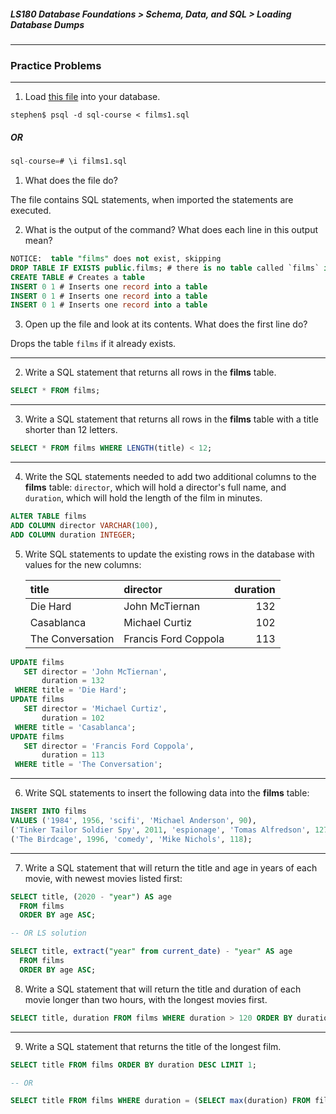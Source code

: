 ##### LS180 Database Foundations > Schema, Data, and SQL > Loading Database Dumps

---

### Practice Problems

---

1. Load [this file](https://raw.githubusercontent.com/launchschool/sql_course_data/master/sql-and-relational-databases/schema-data-and-sql/loading-database-dumps/films1.sql) into your database.

```
stephen$ psql -d sql-course < films1.sql
```

##### OR

```sql
sql-course=# \i films1.sql
```

  1. What does the file do?

  The file contains SQL statements, when imported the statements are executed.

  2. What is the output of the command? What does each line in this output mean?

  ```sql
NOTICE:  table "films" does not exist, skipping
DROP TABLE IF EXISTS public.films; # there is no table called `films` in the database so this command is skipped
CREATE TABLE # Creates a table
INSERT 0 1 # Inserts one record into a table
INSERT 0 1 # Inserts one record into a table
INSERT 0 1 # Inserts one record into a table
  ```

  3. Open up the file and look at its contents. What does the first line do?

  Drops the table `films` if it already exists.

---

2. Write a SQL statement that returns all rows in the **films** table.

```sql
SELECT * FROM films;
```

---

3. Write a SQL statement that returns all rows in the **films** table with a title shorter than 12 letters.

```sql
SELECT * FROM films WHERE LENGTH(title) < 12;
```

---

4. Write the SQL statements needed to add two additional columns to the **films** table: `director`, which will hold a director's full name, and `duration`, which will hold the length of the film in minutes.

```sql
ALTER TABLE films
ADD COLUMN director VARCHAR(100),
ADD COLUMN duration INTEGER;
```

5. Write SQL statements to update the existing rows in the database with values for the new columns:

   | title            | director             | duration |
   | :--------------- | :------------------- | -------: |
   | Die Hard         | John McTiernan       |      132 |
   | Casablanca       | Michael Curtiz       |      102 |
   | The Conversation | Francis Ford Coppola |      113 |


```sql
UPDATE films 
   SET director = 'John McTiernan', 
       duration = 132 
 WHERE title = 'Die Hard';
UPDATE films 
   SET director = 'Michael Curtiz',
       duration = 102 
 WHERE title = 'Casablanca';
UPDATE films 
   SET director = 'Francis Ford Coppola',
       duration = 113
 WHERE title = 'The Conversation';
```

---

6. Write SQL statements to insert the following data into the **films** table:

```sql
INSERT INTO films 
VALUES ('1984', 1956, 'scifi', 'Michael Anderson', 90),
('Tinker Tailor Soldier Spy', 2011, 'espionage', 'Tomas Alfredson', 127),
('The Birdcage', 1996, 'comedy', 'Mike Nichols', 118);
```

---

7. Write a SQL statement that will return the title and age in years of each movie, with newest movies listed first:

```sql
SELECT title, (2020 - "year") AS age
  FROM films
  ORDER BY age ASC;

-- OR LS solution

SELECT title, extract("year" from current_date) - "year" AS age
  FROM films
  ORDER BY age ASC;
```

8. Write a SQL statement that will return the title and duration of each movie longer than two hours, with the longest movies first.

```sql
SELECT title, duration FROM films WHERE duration > 120 ORDER BY duration DESC;
```

---

9. Write a SQL statement that returns the title of the longest film.

```sql
SELECT title FROM films ORDER BY duration DESC LIMIT 1;

-- OR

SELECT title FROM films WHERE duration = (SELECT max(duration) FROM films);
```